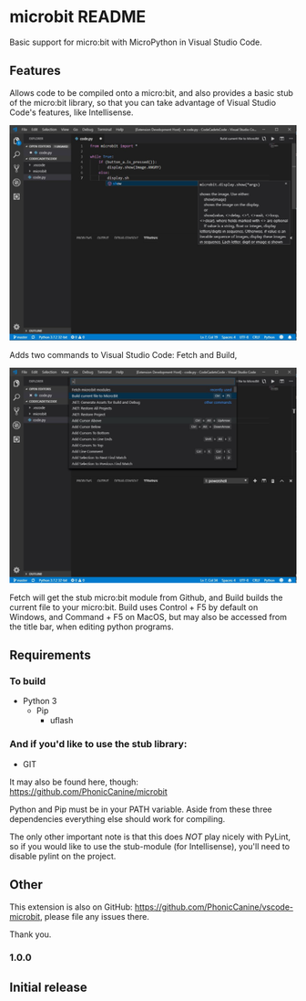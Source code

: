 # microbit README

Basic support for micro:bit with MicroPython in Visual Studio Code.

## Features

Allows code to be compiled onto a micro:bit, and also provides a basic stub of the micro:bit library, so that you can take advantage of Visual Studio Code's features, like Intellisense.

![intellisense support](https://github.com/PhonicCanine/vscode-microbit/blob/master/images/img1.jpg?raw=true)

Adds two commands to Visual Studio Code: Fetch and Build,

![commands](https://github.com/PhonicCanine/vscode-microbit/blob/master/images/img2.jpg?raw=true)

Fetch will get the stub micro:bit module from Github, and Build builds the current file to your micro:bit. Build uses Control + F5 by default on Windows, and Command + F5 on MacOS, but may also be accessed from the title bar, when editing python programs.

## Requirements

### To build

* Python 3
    * Pip
        * uflash

### And if you'd like to use the stub library:

* GIT

It may also be found here, though: https://github.com/PhonicCanine/microbit

Python and Pip must be in your PATH variable. Aside from these three dependencies everything else should work for compiling.

The only other important note is that this does *NOT* play nicely with PyLint, so if you would like to use the stub-module (for Intellisense), you'll need to disable pylint on the project.

## Other

This extension is also on GitHub: https://github.com/PhonicCanine/vscode-microbit, please file any issues there.

Thank you.

### 1.0.0

Initial release
-----------------------------------------------------------------------------------------------------------
